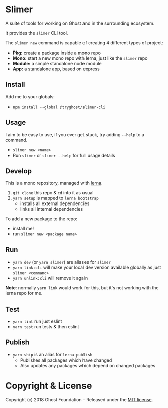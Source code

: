 # Slimer

A suite of tools for working on Ghost and in the surrounding ecosystem.

It provides the `slimer` CLI tool.

The `slimer new` command is capable of creating 4 different types of project:

- **Pkg:**    create a package inside a mono repo
- **Mono:**   start a new mono repo with lerna, just like the `slimer` repo
- **Module:** a simple standalone node module
- **App:**    a standalone app, based on express


## Install

Add me to your globals:

- `npm install --global @tryghost/slimer-cli`


## Usage

I aim to be easy to use, if you ever get stuck, try adding `--help` to a command.

- `slimer new <name>`
- Run `slimer` or `slimer --help` for full usage details


## Develop

This is a mono repository, managed with [lerna](https://lernajs.io/).

1. `git clone` this repo & `cd` into it as usual
2. `yarn setup` is mapped to `lerna bootstrap`
   - installs all external dependencies
   - links all internal dependencies

To add a new package to the repo:
   - install me!
   - run `slimer new <package name>`


## Run

- `yarn dev` (or `yarn slimer`) are aliases for `slimer`
- `yarn link:cli` will make your local dev version available globally as just `slimer <command>`
- `yarn unlink:cli` will remove it again

**Note**: normally `yarn link` would work for this, but it's not working with the lerna repo for me.


## Test

- `yarn lint` run just eslint
- `yarn test` run tests & then eslint


## Publish

- `yarn ship` is an alias for `lerna publish`
    - Publishes all packages which have changed
    - Also updates any packages which depend on changed packages


# Copyright & License

Copyright (c) 2018 Ghost Foundation - Released under the [MIT license](LICENSE).
